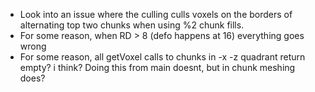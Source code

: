 - Look into an issue where the culling culls voxels on the borders of alternating top two chunks when using %2 chunk fills.
- For some reason, when RD > 8 (defo happens at 16) everything goes wrong
- For some reason, all getVoxel calls to chunks in -x -z quadrant return empty? i think? Doing this from main doesnt, but in chunk meshing does?
